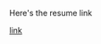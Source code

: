Here's the resume link

[link](https://drive.google.com/file/d/1h0z0P58tLK3grvI5dHN2Ul_o8r5-qm5e/view?usp=sharing)